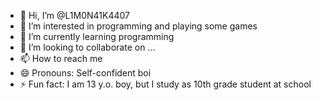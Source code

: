 - 👋 Hi, I’m @L1M0N41K4407
- 👀 I’m interested in programming and playing some games
- 🌱 I’m currently learning programming
- 💞️ I’m looking to collaborate on ...
- 📫 How to reach me 
- 😄 Pronouns: Self-confident boi
- ⚡ Fun fact: I am 13 y.o. boy, but I study as 10th grade student at school

<!---
L1M0N41K4407/L1M0N41K4407 is a ✨ special ✨ repository because its `README.md` (this file) appears on your GitHub profile.
You can click the Preview link to take a look at your changes.
--->
